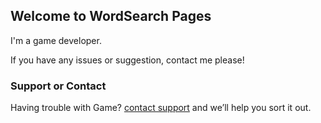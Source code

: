 ## Welcome to WordSearch Pages

I'm a game developer.

If you have any issues or suggestion, contact me please!

### Support or Contact

Having trouble with Game? [contact support](indiegamedevelopgroup@gmail.com) and we’ll help you sort it out.
